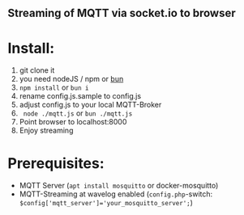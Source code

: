 ## Streaming of MQTT via socket.io to browser

# Install:
1. git clone it
2. you need nodeJS / npm or [bun](https://bun.sh/docs/installation)
3. `npm install` or `bun i`
4. rename config.js.sample to config.js
5. adjust config.js to your local MQTT-Broker
6. ` node ./mqtt.js` or `bun ./mqtt.js`
7. Point browser to localhost:8000
8. Enjoy streaming

# Prerequisites:
* MQTT Server (`apt install mosquitto` or docker-mosquitto)
* MQTT-Streaming at wavelog enabled (`config.php`-switch: `$config['mqtt_server']='your_mosquitto_server';`)
